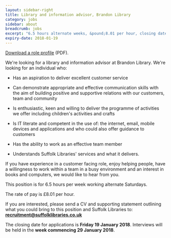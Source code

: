```yaml
---
layout: sidebar-right
title: Library and information advisor, Brandon Library
category: jobs
sidebar: about
breadcrumb: jobs
excerpt: "6.5 hours alternate weeks, &pound;8.01 per hour, closing date Fri 19 Jan."
expiry-date: 2018-01-19
---
```


[Download a role profile](/assets/pdf/library-and-information-advisor-jan-2018.pdf) (PDF).

We're looking for a library and information advisor at Brandon Library. We're looking for an individual who:

- Has an aspiration to deliver excellent customer service

- Can demonstrate appropriate and effective communication skills with the aim of building positive and supportive relations with our customers, team and community

- Is enthusiastic, keen and willing to deliver the programme of activities we offer including children's activities and crafts

- Is IT literate and competent in the use of: the internet, email, mobile devices and applications and who could also offer guidance to customers

- Has the ability to work as an effective team member

- Understands Suffolk Libraries' services and what it delivers.

If you have experience in a customer facing role, enjoy helping people, have a willingness to work within a team in a busy environment and an interest in books and computers, we would like to hear from you.

This position is for 6.5 hours per week working alternate Saturdays.

The rate of pay is &pound;8.01 per hour.

If you are interested, please send a CV and supporting statement outlining what you could bring to this position and Suffolk Libraries to: **recruitment@suffolklibraries.co.uk**

The closing date for applications is **Friday 19 January 2018**. Interviews will be held in the **week commencing 29 January 2018**.
